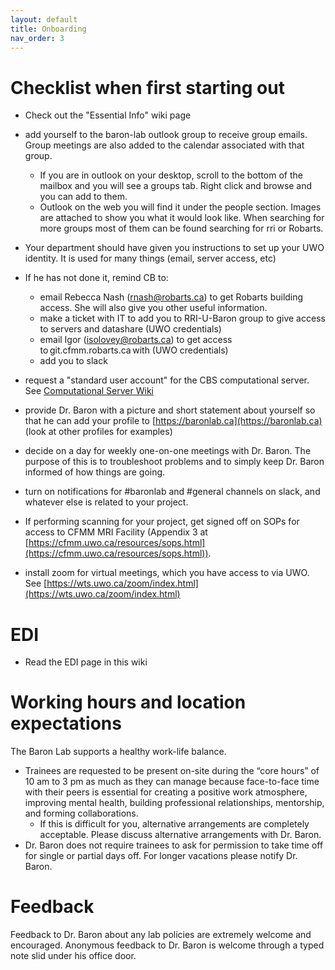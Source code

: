 ```yaml
---
layout: default
title: Onboarding
nav_order: 3
---
```


# Checklist when first starting out 

- Check out the "Essential Info" wiki page 

- add yourself to the baron-lab outlook group to receive group emails. Group meetings are also added to the calendar associated with that group.
    - If you are in outlook on your desktop, scroll to the bottom of the mailbox and you will see a groups tab. Right click and browse and you can add to them.
    - Outlook on the web you will find it under the people section. Images are attached to show you what it would look like. When searching for more groups most of them can be found searching for rri or Robarts.

- Your department should have given you instructions to set up your UWO identity. It is used for many things (email, server access, etc)

- If he has not done it, remind CB to: 
    - email Rebecca Nash (rnash@robarts.ca) to get Robarts building access. She will also give you other useful information.
    - make a ticket with IT to add you to RRI-U-Baron group to give access to servers and datashare (UWO credentials)
    - email Igor (isolovey@robarts.ca) to get access to git.cfmm.robarts.ca with (UWO credentials)
    - add you to slack 

- request a "standard user account" for the CBS computational server. See [Computational Server Wiki](https://osf.io/k89fh/wiki/Computational%20Core%20Server/?view_only=8281493cc75d429285735c98c1267261)

- provide Dr. Baron with a picture and short statement about yourself so that he can add your profile to [https://baronlab.ca](https://baronlab.ca) (look at other profiles for examples)

- decide on a day for weekly one-on-one meetings with Dr. Baron. The purpose of this is to troubleshoot problems and to simply keep Dr. Baron informed of how things are going.

- turn on notifications for #baronlab and #general channels on slack, and whatever else is related to your project.

- If performing scanning for your project, get signed off on SOPs for access to CFMM MRI Facility (Appendix 3 at [https://cfmm.uwo.ca/resources/sops.html](https://cfmm.uwo.ca/resources/sops.html)).  

- install zoom for virtual meetings, which you have access to via UWO. See [https://wts.uwo.ca/zoom/index.html](https://wts.uwo.ca/zoom/index.html) 

# EDI
- Read the EDI page in this wiki

# Working hours and location expectations
The Baron Lab supports a healthy work-life balance. 
- Trainees are requested to be present on-site during the “core hours” of 10 am to 3 pm as much as they can manage because face-to-face time with their peers is essential for creating a positive work atmosphere, improving mental health, building professional relationships, mentorship, and forming collaborations. 
    - If this is difficult for you, alternative arrangements are completely acceptable. Please discuss alternative arrangements with Dr. Baron. 
- Dr. Baron does not require trainees to ask for permission to take time off for single or partial days off. For longer vacations please notify Dr. Baron. 

# Feedback
Feedback to Dr. Baron about any lab policies are extremely welcome and encouraged. Anonymous feedback to Dr. Baron is welcome through a typed note slid under his office door. 
